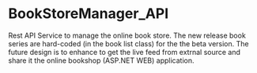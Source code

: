 # BookStoreManager_API
Rest API Service to manage the online book store.
The new release book series are hard-coded (in the book list class) for the the beta version.
The future design is to enhance to get the live feed from extrnal source and share it the online bookshop (ASP.NET WEB) application.
